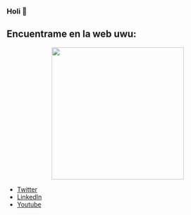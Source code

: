 ### Holi 👋

## Encuentrame en la web uwu: 
<div align="center">
    <img src="https://media1.tenor.com/images/d6a87bc63b7c4e449d8b3836f4aea8b4/tenor.gif?itemid=10889198" width="300" height="300" >
</div>

- <a href="https://twitter.com/AbdielGuerrer20">Twitter </a> 
- <a href="https://www.linkedin.com/in/abdiel-guerrero-360a39195/">LinkedIn</a> 
- <a href="https://www.youtube.com/channel/UCYSA2z4L5S7LOo1QId3-l6Q?view_as=subscriber">Youtube</a> 
